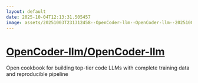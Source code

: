 ```yaml
---
layout: default
date: 2025-10-04T12:13:31.505457
image: assets/20251003T231312458--OpenCoder-llm--OpenCoder-llm--20251003T231636067--cropped.png
---
```


# [OpenCoder-llm/OpenCoder-llm](https://github.com/OpenCoder-llm/OpenCoder-llm)

Open cookbook for building top-tier code LLMs with complete training data and reproducible pipeline
